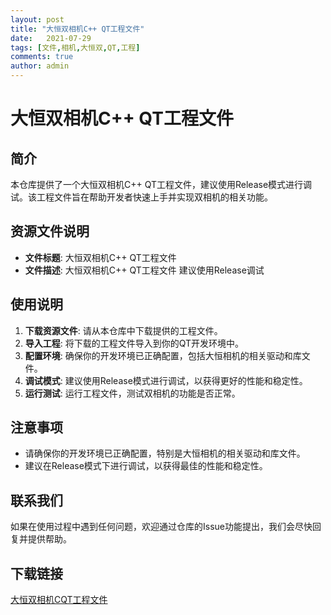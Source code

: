 ```yaml
---
layout: post
title: "大恒双相机C++ QT工程文件"
date:   2021-07-29
tags: [文件,相机,大恒双,QT,工程]
comments: true
author: admin
---
```

# 大恒双相机C++ QT工程文件

## 简介

本仓库提供了一个大恒双相机C++ QT工程文件，建议使用Release模式进行调试。该工程文件旨在帮助开发者快速上手并实现双相机的相关功能。

## 资源文件说明

- **文件标题**: 大恒双相机C++ QT工程文件
- **文件描述**: 大恒双相机C++ QT工程文件 建议使用Release调试

## 使用说明

1. **下载资源文件**: 请从本仓库中下载提供的工程文件。
2. **导入工程**: 将下载的工程文件导入到你的QT开发环境中。
3. **配置环境**: 确保你的开发环境已正确配置，包括大恒相机的相关驱动和库文件。
4. **调试模式**: 建议使用Release模式进行调试，以获得更好的性能和稳定性。
5. **运行测试**: 运行工程文件，测试双相机的功能是否正常。

## 注意事项

- 请确保你的开发环境已正确配置，特别是大恒相机的相关驱动和库文件。
- 建议在Release模式下进行调试，以获得最佳的性能和稳定性。

## 联系我们

如果在使用过程中遇到任何问题，欢迎通过仓库的Issue功能提出，我们会尽快回复并提供帮助。

## 下载链接

[大恒双相机CQT工程文件](https://pan.quark.cn/s/d3ba2ce62671)